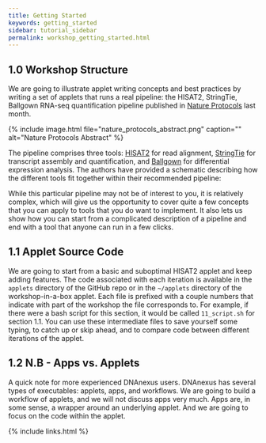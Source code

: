 ```yaml
---
title: Getting Started
keywords: getting_started
sidebar: tutorial_sidebar
permalink: workshop_getting_started.html
---
```


## 1.0 Workshop Structure

We are going to illustrate applet writing concepts and best practices by
writing a set of applets that runs a real pipeline: the HISAT2, StringTie,
Ballgown RNA-seq quantification pipeline published in
[Nature Protocols](http://www.nature.com/nprot/journal/v11/n9/full/nprot.2016.095.html) last month.

{% include image.html file="nature_protocols_abstract.png" caption="" alt="Nature Protocols Abstract" %}

The pipeline comprises three tools:
[HISAT2](https://ccb.jhu.edu/software/hisat2/index.shtml) for read alignment,
[StringTie](http://www.ccb.jhu.edu/software/stringtie/index.shtml) for
transcript assembly and quantification, and
[Ballgown](https://github.com/alyssafrazee/ballgown) for differential
expression analysis. The authors have provided a schematic describing how the
different tools fit together within their recommended pipeline:

While this particular pipeline may not be of interest to you, it is relatively
complex, which will give us the opportunity to cover quite a few concepts that
you can apply to tools that you do want to implement. It also lets us show how
you can start from a complicated description of a pipeline and end with a tool
that anyone can run in a few clicks.

## 1.1 Applet Source Code

We are going to start from a basic and suboptimal HISAT2 applet and keep
adding features. The code associated with each iteration is available
in the `applets` directory of the GitHub repo or in the `~/applets` directory
of the workshop-in-a-box applet. Each file is prefixed with a couple numbers
that indicate with part of the workshop the file corresponds to. For example,
if there were a bash script for this section, it would be called `11_script.sh`
for section 1.1. You can use these intermediate files to save yourself some typing,
to catch up or skip ahead, and to compare code between different iterations of
the applet.

## 1.2 N.B - Apps vs. Applets

A quick note for more experienced DNAnexus users. DNAnexus has several types of
executables: applets, apps, and workflows. We are going to build a workflow of
applets, and we will not discuss apps very much. Apps are, in some sense, a
wrapper around an underlying applet. And we are going to focus on the code
within the applet.

{% include links.html %}
